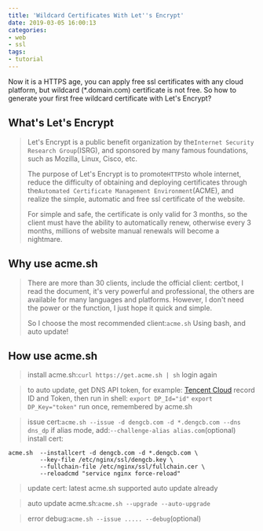 ```yaml
---
title: 'Wildcard Certificates With Let''s Encrypt'
date: 2019-03-05 16:00:13
categories:
- web
- ssl
tags:
- tutorial
---
```

Now it is a HTTPS age, you can apply free ssl certificates with any cloud platform, but wildcard (*.domain.com) certificate is not free. So how to generate your first free wildcard certificate with Let's Encrypt?

<!--more-->

## What's Let's Encrypt
> Let's Encrypt is a public benefit organization by the`Internet Security Research Group`(ISRG), and sponsored by many famous foundations, such as Mozilla, Linux, Cisco, etc.
> 
> The purpose of Let's Encrypt is to promote`HTTPS`to whole internet, reduce the difficulty of obtaining and deploying certificates through the`Automated Certificate Management Environment`(ACME), and realize the simple, automatic and free ssl certificate of the website.
> 
> For simple and safe, the certificate is only valid for 3 months, so the client must have the ability to automatically renew, otherwise every 3 months, millions of website manual renewals will become a nightmare.

## Why use acme.sh
> There are more than 30 clients, include the official client: certbot, I read the document, it's very powerful and professional, the others are available for many languages and platforms. However, I don't need the power or the function, I just hope it quick and simple.
>
> So I choose the most recommended client:`acme.sh`
> Using bash, and auto update!

## How use acme.sh
> install acme.sh:`curl https://get.acme.sh | sh`
> login again

> to auto update, get DNS API token,  for example: [Tencent Cloud](https://www.dnspod.cn/console/user/security)
> record ID and Token, then run in shell:
> `export DP_Id="id"`
> `export DP_Key="token"`
> run once, remembered by acme.sh

> issue cert:`acme.sh --issue -d dengcb.com -d *.dengcb.com --dns dns_dp`
> if alias mode, add:`--challenge-alias alias.com`(optional)
> install cert:

```
acme.sh  --installcert -d dengcb.com -d *.dengcb.com \
         --key-file /etc/nginx/ssl/dengcb.key \
         --fullchain-file /etc/nginx/ssl/fullchain.cer \
         --reloadcmd "service nginx force-reload"
```

> update cert: latest acme.sh supported auto update already

> auto update acme.sh:`acme.sh --upgrade --auto-upgrade`

> error debug:`acme.sh --issue ..... --debug`(optional)